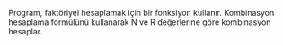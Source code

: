Program, faktöriyel hesaplamak için bir fonksiyon kullanır.
Kombinasyon hesaplama formülünü kullanarak N ve R değerlerine göre kombinasyon hesaplar.
